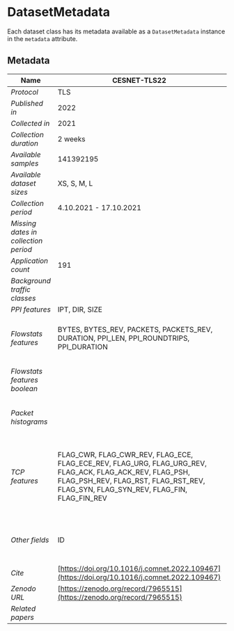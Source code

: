 # DatasetMetadata

Each dataset class has its metadata available as a `DatasetMetadata` instance in the `metadata` attribute.

## Metadata
| Name                                 | CESNET-TLS22                                                                                                                                                                                     | CESNET-QUIC22                                                                                                              | CESNET-TLS-Year22                                                                                                                                                                                |
|--------------------------------------|--------------------------------------------------------------------------------------------------------------------------------------------------------------------------------------------------|----------------------------------------------------------------------------------------------------------------------------|--------------------------------------------------------------------------------------------------------------------------------------------------------------------------------------------------|
| _Protocol_                           | TLS                                                                                                                                                                                              | QUIC                                                                                                                       | TLS                                                                                                                                                                                              |
| _Published in_                       | 2022                                                                                                                                                                                             | 2023                                                                                                                       | 2023                                                                                                                                                                                             |
| _Collected in_                       | 2021                                                                                                                                                                                             | 2022                                                                                                                       | 2022                                                                                                                                                                                             |
| _Collection duration_                | 2 weeks                                                                                                                                                                                          | 4 weeks                                                                                                                    | 1 year                                                                                                                                                                                           |
| _Available samples_                  | 141392195                                                                                                                                                                                        | 153226273                                                                                                                  | 507739073                                                                                                                                                                                        |
| _Available dataset sizes_            | XS, S, M, L                                                                                                                                                                                      | XS, S, M, L                                                                                                                | XS, S, M, L                                                                                                                                                                                      |
| _Collection period_                  | 4.10.2021 - 17.10.2021                                                                                                                                                                           | 31.10.2022 - 27.11.2022                                                                                                    | 1.1.2022 - 31.12.2022                                                                                                                                                                            |
| _Missing dates in collection period_ |                                                                                                                                                                                                  |                                                                                                                            | 20220128, 20220129, 20220130, 20221212, 20221213, 20221229, 20221230, 20221231                                                                                                                   |
| _Application count_                  | 191                                                                                                                                                                                              | 102                                                                                                                        | 180                                                                                                                                                                                              |
| _Background traffic classes_         |                                                                                                                                                                                                  | default-background, google-background, facebook-background                                                                 |                                                                                                                                                                                                  |
| _PPI features_                       | IPT, DIR, SIZE                                                                                                                                                                                   | IPT, DIR, SIZE                                                                                                             | IPT, DIR, SIZE, PUSH_FLAG                                                                                                                                                                        |
| _Flowstats features_                 | BYTES, BYTES_REV, PACKETS, PACKETS_REV, DURATION, PPI_LEN, PPI_ROUNDTRIPS, PPI_DURATION                                                                                                          | BYTES, BYTES_REV, PACKETS, PACKETS_REV, DURATION, PPI_LEN, PPI_ROUNDTRIPS, PPI_DURATION                                    | BYTES, BYTES_REV, PACKETS, PACKETS_REV, DURATION, PPI_LEN, PPI_ROUNDTRIPS, PPI_DURATION                                                                                                          |
| _Flowstats features boolean_         |                                                                                                                                                                                                  | FLOW_ENDREASON_IDLE, FLOW_ENDREASON_ACTIVE, FLOW_ENDREASON_OTHER                                                           | FLOW_ENDREASON_IDLE, FLOW_ENDREASON_ACTIVE, FLOW_ENDREASON_END, FLOW_ENDREASON_OTHER                                                                                                             |
| _Packet histograms_                  |                                                                                                                                                                                                  | PHIST_SRC_SIZES, PHIST_DST_SIZES, PHIST_SRC_IPT, PHIST_DST_IPT                                                             | PHIST_SRC_SIZES, PHIST_DST_SIZES, PHIST_SRC_IPT, PHIST_DST_IPT                                                                                                                                   |
| _TCP features_                       | FLAG_CWR, FLAG_CWR_REV, FLAG_ECE, FLAG_ECE_REV, FLAG_URG, FLAG_URG_REV, FLAG_ACK, FLAG_ACK_REV, FLAG_PSH, FLAG_PSH_REV, FLAG_RST, FLAG_RST_REV, FLAG_SYN, FLAG_SYN_REV, FLAG_FIN, FLAG_FIN_REV   |                                                                                                                            | FLAG_CWR, FLAG_CWR_REV, FLAG_ECE, FLAG_ECE_REV, FLAG_URG, FLAG_URG_REV, FLAG_ACK, FLAG_ACK_REV, FLAG_PSH, FLAG_PSH_REV, FLAG_RST, FLAG_RST_REV, FLAG_SYN, FLAG_SYN_REV, FLAG_FIN, FLAG_FIN_REV   |
| _Other fields_                       | ID                                                                                                                                                                                               | ID, SRC_IP, DST_IP, DST_ASN, SRC_PORT, DST_PORT, PROTOCOL, QUIC_VERSION, QUIC_SNI, QUIC_USERAGENT, TIME_FIRST, TIME_LAST   | ID, SRC_IP, DST_IP, DST_ASN, DST_PORT, PROTOCOL, TLS_SNI, TLS_JA3, TIME_FIRST, TIME_LAST                                                                                                         |
| _Cite_                               | [https://doi.org/10.1016/j.comnet.2022.109467](https://doi.org/10.1016/j.comnet.2022.109467)                                                                                                     | [https://doi.org/10.1016/j.dib.2023.108888](https://doi.org/10.1016/j.dib.2023.108888)                                     |                                                                                                                                                                                                  |
| _Zenodo URL_                         | [https://zenodo.org/record/7965515](https://zenodo.org/record/7965515)                                                                                                                           | [https://zenodo.org/record/7963302](https://zenodo.org/record/7963302)                                                     |                                                                                                                                                                                                  |
| _Related papers_                     |                                                                                                                                                                                                  | [https://doi.org/10.23919/TMA58422.2023.10199052](https://doi.org/10.23919/TMA58422.2023.10199052)                         |                                                                                                                                                                                                  |
